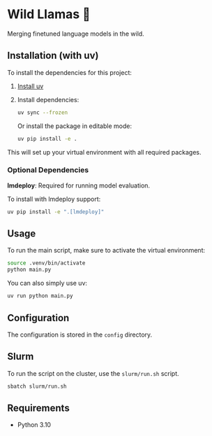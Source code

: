 # Wild Llamas 🦙

Merging finetuned language models in the wild.

## Installation (with uv)

To install the dependencies for this project:

1. [Install uv](https://docs.astral.sh/uv/getting-started/installation)
2. Install dependencies:

   ```bash
   uv sync --frozen
   ```

   Or install the package in editable mode:

   ```bash
   uv pip install -e .
   ```

This will set up your virtual environment with all required packages.

### Optional Dependencies

**lmdeploy**: Required for running model evaluation.

To install with lmdeploy support:

```bash
uv pip install -e ".[lmdeploy]"
```

## Usage

To run the main script, make sure to activate the virtual environment:

```bash
source .venv/bin/activate
python main.py
```

You can also simply use uv:

```bash
uv run python main.py
```

## Configuration

The configuration is stored in the `config` directory.

## Slurm

To run the script on the cluster, use the `slurm/run.sh` script.

```bash
sbatch slurm/run.sh
```

## Requirements

- Python 3.10
